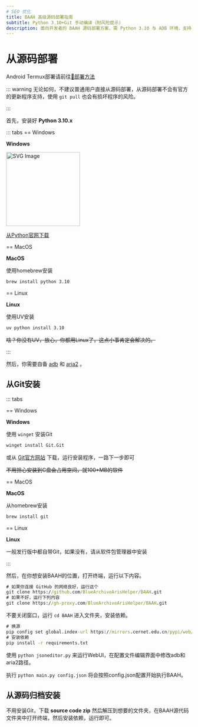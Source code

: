 ```yaml
---
# SEO 优化
title: BAAH 高级源码部署指南
subtitle: Python 3.10+Git 手动编译（附风险提示)
description: 面向开发者的 BAAH 源码部署方案，需 Python 3.10 与 ADB 环境，支持 Windows/MacOS/Linux/Android，无官方更新支持，建议技术用户使用。
---
```


# 从源码部署

Android Termux部署请前往[🔗部署方法](https://bas.blockhaity.qzz.io?target=/2025/02/10/BAAH%E5%9C%A8%E9%80%86%E5%A4%A9%E7%8E%AF%E5%A2%83%E4%B8%8B%E7%9A%84%E8%BF%90%E8%A1%8C/)

::: warning
无论如何，不建议普通用户直接从源码部署，从源码部署不会有官方的更新程序支持，使用 `git pull` 也会有损坏程序的风险。

:::

首先，安装好 **Python 3.10.x** 

::: tabs
== Windows

**Windows**

<a href="https://apps.microsoft.com/detail/9PJPW5LDXLZ5" title="从Microsoft Store下载"><img src="/img/website/Get-it-form-Microsoft.svg" alt="SVG Image" width="200" height="200"></a>

[从Python官网下载](https://www.python.org/ftp/python/3.10.11/python-3.10.11-amd64.exe)

== MacOS

**MacOS**

使用homebrew安装

``` bash
brew install python 3.10
```
== Linux

**Linux**

使用UV安装

``` bash
uv python install 3.10
```

~~啥？你没有UV，放心，你都用Linux了，这点小事肯定会解决的。~~

:::

然后，你需要自备 [adb](https://developer.android.google.cn/tools/releases/platform-tools) 和 [aria2](https://github.com/aria2/aria2/releases) 。

## 从Git安装

::: tabs

== Windows

**Windows**

使用 `winget` 安装Git

``` cmd
winget install Git.Git
```

或从 [Git官方网站](https://git-scm.com/downloads) 下载，运行安装程序，一路下一步即可

~~不用担心安装到C盘会占用空间，就100+MB的软件~~

== MacOS

**MacOS**

从homebrew安装

``` bash
brew install git
```

== Linux

**Linux**

一般发行版中都自带Git，如果没有，请从软件包管理器中安装


:::

然后，在你想安装BAAH的位置，打开终端，运行以下内容。

``` cmd
# 如果你连接 GitHub 的网络良好，运行这个
git clone https://github.com/BlueArchiveArisHelper/BAAH.git
# 如果不好，运行下列内容
git clone https://gh-proxy.com/BlueArchiveArisHelper/BAAH.git
```

不要关闭窗口，运行 `cd BAAH` 进入文件夹，安装依赖。

``` cmd
# 换源
pip config set global.index-url https://mirrors.cernet.edu.cn/pypi/web/simple
# 安装依赖
pip install -r requirements.txt
```

使用 `python jsoneditor.py` 来运行WebUI，在配置文件编辑界面中修改adb和aria2路径。

执行 `python main.py config.json` 将会按照config.json配置开始执行BAAH。

## 从源码归档安装

不用安装Git，下载 **source code zip** 然后解压到想要的文件夹，在BAAH源代码文件夹中打开终端，然后安装依赖，运行即可。